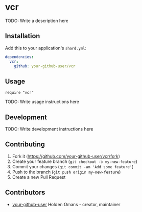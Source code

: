 # vcr

TODO: Write a description here

## Installation

Add this to your application's `shard.yml`:

```yaml
dependencies:
  vcr:
    github: your-github-user/vcr
```

## Usage

```crystal
require "vcr"
```

TODO: Write usage instructions here

## Development

TODO: Write development instructions here

## Contributing

1. Fork it (<https://github.com/your-github-user/vcr/fork>)
2. Create your feature branch (`git checkout -b my-new-feature`)
3. Commit your changes (`git commit -am 'Add some feature'`)
4. Push to the branch (`git push origin my-new-feature`)
5. Create a new Pull Request

## Contributors

- [your-github-user](https://github.com/your-github-user) Holden Omans - creator, maintainer
